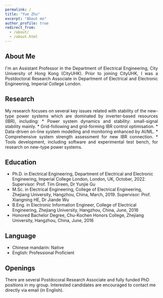 ```yaml
---
permalink: /
title: "Yue Zhu"
excerpt: "About me"
author_profile: true
redirect_from: 
  - /about/
  - /about.html
---
```


<!--<div style="text-align: justify"> I am a researcher in electrical engineering.</div> -->


##  About Me
<div style="text-align: justify"> I'm an Assistant Professor in the Department of Electrical Engineering, City University of Hong Kong (CityUHK). Prior to joining CityUHK, I was a Postdoctoral Research Associate in Department of Electrical and Electronic Engineering, Imperial College London.</div>

## Research
<div style="text-align: justify"> My research focuses on several key issues related with stability of the new-type power systems which are dominated by inverter-based resources (IBR), including:
* Power system dynamics and stability: small-signal stability mainly.
* Grid-following and grid-forming IBR control optimisation.
* Data-driven on-line system modelling and monitoring enhanced by AI/ML.
* Comprehensive system strength assessment for new IBR connection.
* Tools development, including software and experimental test bench, for research on new-type power systems.
</div>

## Education 
* Ph.D. in Electrical Engineering, Department of Electrical and Electronic Engineering, Imperial College London, London, UK, October, 2022. Supervisor: Prof. Tim Green, Dr Yunjie Gu
* M.Sc. in Electrical Engineering, College of Electrical Engineering, Zhejiang University, Hangzhou, China, March, 2019. Supervisor: Prof. Xiangning HE, Dr Jiande Wu
* B.Eng. in Electronic Information Engineer, College of Electrical Engineering, Zhejiang University, Hangzhou, China, June, 2016
* Honored Bachelor Degree, Chu-Kochen Honors College, Zhejiang University, Hangzhou, China, June, 2016

<!-- 
## Selected Awards
* Chinese Government Award for Outstanding Self-financed Student Abroad (500 Chinese oversea students worldwide), 2020
* Outstanding Graduate of Zhejiang Province, 2019
* China National Scholarship, 2018
* Wang Guosong Scholarship (the highest honor of College of Electrical Engineering, Zhejiang University), 2022
* Dean Scholarship of Chu-Kochen Honors College (for outstanding contributions to the college), 2015 -->

## Language
* Chinese mandarin: Native
* English: Professional Proficient

## Openings
There are several Postdocoral Research Associate and fully funded PhD positions in my group. Interested candidates are encouraged to contact me directly via email (in English).